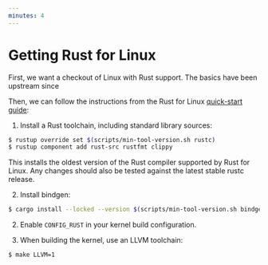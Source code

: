 ```yaml
---
minutes: 4
---
```


# Getting Rust for Linux

First, we want a checkout of Linux with Rust support.
The basics have been upstream since

Then, we can follow the instructions from the Rust for Linux
[quick-start guide](https://github.com/Rust-for-Linux/linux/blob/rust/Documentation/rust/quick-start.rst#rust-analyzer):

1. Install a Rust toolchain, including standard library sources:

```sh
$ rustup override set $(scripts/min-tool-version.sh rustc)
$ rustup component add rust-src rustfmt clippy
```

This installs the oldest version of the Rust compiler supported by Rust for Linux.
Any changes should also be tested against the latest stable rustc release.

2. Install bindgen:

```sh
$ cargo install --locked --version $(scripts/min-tool-version.sh bindgen) bindgen
```

2. Enable `CONFIG_RUST` in your kernel build configuration.

3. When building the kernel, use an LLVM toolchain:

```sh
$ make LLVM=1
```
